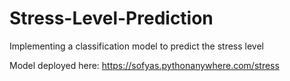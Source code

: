 # Stress-Level-Prediction
Implementing a classification model to predict the stress level

Model deployed here: https://sofyas.pythonanywhere.com/stress
